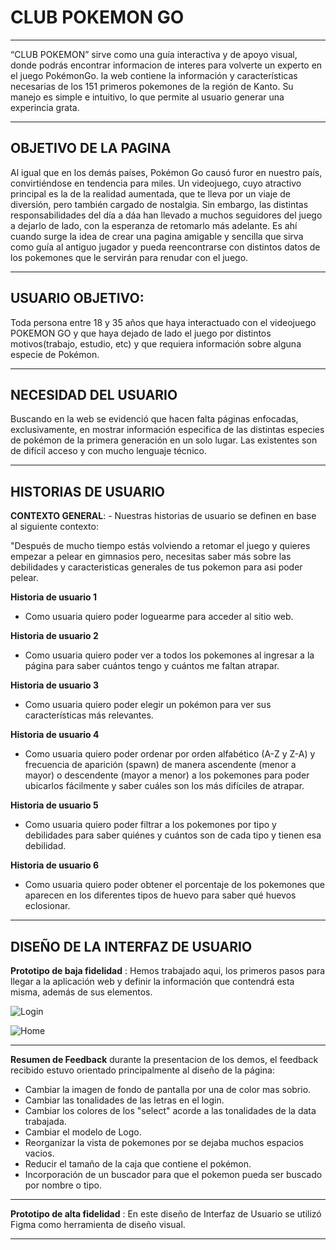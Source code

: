 # CLUB POKEMON GO
* * *

“CLUB POKEMON” sirve como una guía interactiva y de apoyo visual, donde podrás encontrar informacion de interes para volverte un experto en el juego PokémonGo. la web contiene la información y características necesarias de los 151 primeros pokemones de la región de Kanto. Su manejo es simple e intuitivo, lo que permite al usuario generar una experincia grata. 
***
## OBJETIVO DE LA PAGINA

Al igual que en los demás países, Pokémon Go causó furor en nuestro país, convirtiéndose en tendencia para miles. Un videojuego, cuyo atractivo principal es la de la realidad aumentada, que te lleva por un viaje de diversión, pero también cargado de nostalgia. Sin embargo, las distintas responsabilidades del día a dáa han llevado a muchos seguidores del juego a dejarlo de lado, con la esperanza de retomarlo más adelante. Es ahí cuando surge la idea de crear una pagina amigable y sencilla que sirva como guía al antiguo jugador y pueda reencontrarse con distintos datos de los pokemones que le servirán para renudar con el juego.
***
## USUARIO OBJETIVO:

Toda persona entre 18 y 35 años que haya interactuado con el videojuego POKEMON GO y que haya dejado de lado el juego por distintos motivos(trabajo, estudio, etc) y que requiera información sobre alguna especie de Pokémon.
***
## NECESIDAD DEL USUARIO

Buscando en la web se evidenció que hacen falta páginas enfocadas, exclusivamente, en mostrar información especifica de las distintas especies de pokémon de la primera generación en un solo lugar. Las existentes son de difícil acceso y con mucho lenguaje técnico. 
***

## HISTORIAS DE USUARIO
**CONTEXTO GENERAL**: - Nuestras historias de usuario se definen en base al siguiente contexto: 

 "Después de mucho tiempo estás volviendo a retomar el juego y quieres empezar a pelear en gimnasios pero, necesitas saber más sobre las debilidades y caracteristicas generales de tus pokemon para asi poder pelear.

**Historia de usuario 1**

- Como usuaria quiero poder loguearme para acceder al sitio web.

**Historia de usuario 2**

- Como usuaria quiero poder ver a todos los pokemones al ingresar a la página para saber cuántos tengo y cuántos me faltan atrapar.

**Historia de usuario 3**

- Como usuaria quiero poder elegir un pokémon para ver sus características más relevantes.

**Historia de usuario 4**

- Como usuaria quiero poder ordenar por orden alfabético (A-Z y Z-A) y frecuencia de aparición (spawn) de manera ascendente (menor a mayor) o descendente (mayor a menor) a los pokemones para poder ubicarlos fácilmente y saber cuáles son los más difíciles de atrapar.

**Historia de usuario 5**

- Como usuaria quiero poder filtrar a los pokemones por tipo y debilidades para saber quiénes y cuántos son de cada tipo y tienen esa debilidad.

**Historia de usuario 6**

- Como usuaria quiero poder obtener el porcentaje de los pokemones que aparecen en los diferentes tipos de huevo para saber qué huevos eclosionar.
***
## DISEÑO DE LA INTERFAZ DE USUARIO
**Prototipo de baja fidelidad** : Hemos trabajado aqui, los primeros pasos para llegar a la aplicación web y definir la información que contendrá esta misma, además de sus elementos.

![Login](imag/LOGIN.png)

![Home](HOME.png)


***

**Resumen de Feedback**
durante la presentacion de los demos, el feedback recibido estuvo orientado principalmente al diseño de la página:

- Cambiar la imagen de fondo de pantalla por una de color mas sobrio.
- Cambiar las tonalidades de las letras en el login.
- Cambiar los colores de los "select" acorde a las tonalidades de la data trabajada.
- Cambiar el modelo de Logo.
- Reorganizar la vista de pokemones por se dejaba muchos espacios vacios.
- Reducir el tamaño de la caja que contiene el pokémon.
- Incorporación de un buscador para que el pokemon pueda ser buscado por nombre o tipo.

***
**Prototipo de alta fidelidad** : En este diseño de Interfaz de Usuario se utilizó Figma como herramienta de diseño visual.

***
